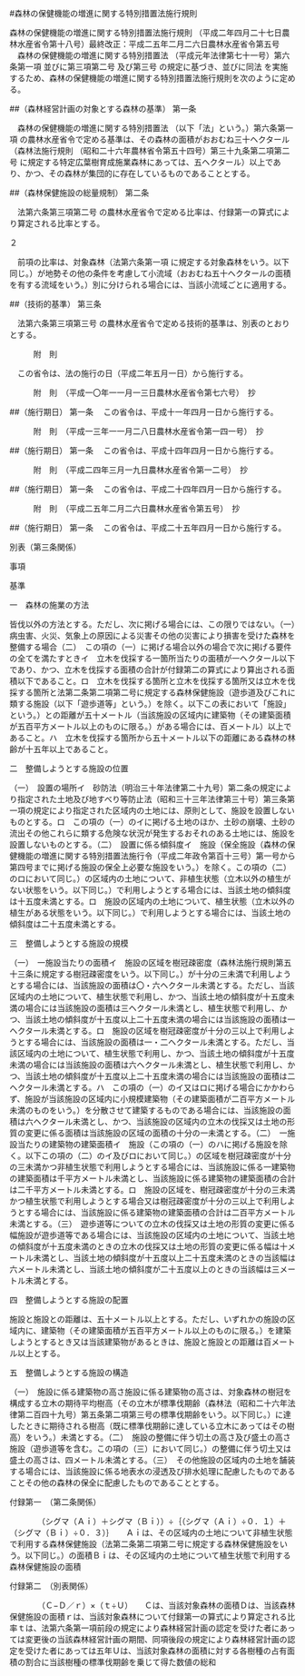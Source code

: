 #森林の保健機能の増進に関する特別措置法施行規則



森林の保健機能の増進に関する特別措置法施行規則
（平成二年四月二十七日農林水産省令第十八号）最終改正：平成二五年二月二六日農林水産省令第五号
　森林の保健機能の増進に関する特別措置法
（平成元年法律第七十一号）第六条第一項
並びに第三項第二号
及び第三号
の規定に基づき、並びに同法
を実施するため、森林の保健機能の増進に関する特別措置法施行規則を次のように定める。

##（森林経営計画の対象とする森林の基準）
第一条

　森林の保健機能の増進に関する特別措置法
（以下「法」という。）第六条第一項
の農林水産省令で定める基準は、その森林の面積がおおむね三十ヘクタール（森林法施行規則
（昭和二十六年農林省令第五十四号）第三十九条第二項第二号
に規定する特定広葉樹育成施業森林にあっては、五ヘクタール）以上であり、かつ、その森林が集団的に存在しているものであることとする。



##（森林保健施設の総量規制）
第二条

　法第六条第三項第二号
の農林水産省令で定める比率は、付録第一の算式により算定される比率とする。

２

　前項の比率は、対象森林（法第六条第一項
に規定する対象森林をいう。以下同じ。）が地勢その他の条件を考慮して小流域（おおむね五十ヘクタールの面積を有する流域をいう。）別に分けられる場合には、当該小流域ごとに適用する。



##（技術的基準）
第三条

　法第六条第三項第三号
の農林水産省令で定める技術的基準は、別表のとおりとする。




　　　附　則


　この省令は、法の施行の日（平成二年五月一日）から施行する。


　　　附　則　（平成一〇年一一月一三日農林水産省令第七六号）　抄


##（施行期日）
第一条
　この省令は、平成十一年四月一日から施行する。


　　　附　則　（平成一三年一一月二八日農林水産省令第一四一号）　抄


##（施行期日）
第一条
　この省令は、平成十四年四月一日から施行する。


　　　附　則　（平成二四年三月一九日農林水産省令第一二号）　抄


##（施行期日）
第一条
　この省令は、平成二十四年四月一日から施行する。


　　　附　則　（平成二五年二月二六日農林水産省令第五号）　抄


##（施行期日）
第一条
　この省令は、平成二十五年四月一日から施行する。


別表（第三条関係）




事項

基準




一　森林の施業の方法

皆伐以外の方法とする。ただし、次に掲げる場合には、この限りではない。（一）　病虫害、火災、気象上の原因による災害その他の災害により損害を受けた森林を整備する場合（二）　この項の（一）に掲げる場合以外の場合で次に掲げる要件の全てを満たすときイ　立木を伐採する一箇所当たりの面積が一ヘクタール以下であり、かつ、立木を伐採する面積の合計が付録第二の算式により算出される面積以下であること。ロ　立木を伐採する箇所と立木を伐採する箇所又は立木を伐採する箇所と法第二条第二項第二号に規定する森林保健施設（遊歩道及びこれに類する施設（以下「遊歩道等」という。）を除く。以下この表において「施設」という。）との距離が五十メートル（当該施設の区域内に建築物（その建築面積が五百平方メートル以上のものに限る。）がある場合には、百メートル）以上であること。ハ　立木を伐採する箇所から五十メートル以下の距離にある森林の林齢が十五年以上であること。




二　整備しようとする施設の位置

（一）　設置の場所イ　砂防法（明治三十年法律第二十九号）第二条の規定により指定された土地及び地すべり等防止法（昭和三十三年法律第三十号）第三条第一項の規定により指定された区域内の土地には、原則として、施設を設置しないものとする。ロ　この項の（一）のイに掲げる土地のほか、土砂の崩壊、土砂の流出その他これらに類する危険な状況が発生するおそれのある土地には、施設を設置しないものとする。（二）　設置に係る傾斜度イ　施設（保全施設（森林の保健機能の増進に関する特別措置法施行令（平成二年政令第百十三号）第一号から第四号までに掲げる施設の保全上必要な施設をいう。）を除く。この項の（二）のロにおいて同じ。）の区域内の土地について、非植生状態（立木以外の植生がない状態をいう。以下同じ。）で利用しようとする場合には、当該土地の傾斜度は十五度未満とする。ロ　施設の区域内の土地について、植生状態（立木以外の植生がある状態をいう。以下同じ。）で利用しようとする場合には、当該土地の傾斜度は二十五度未満とする。




三　整備しようとする施設の規模

（一）　一施設当たりの面積イ　施設の区域を樹冠疎密度（森林法施行規則第五十三条に規定する樹冠疎密度をいう。以下同じ。）が十分の三未満で利用しようとする場合には、当該施設の面積は〇・六ヘクタール未満とする。ただし、当該区域内の土地について、植生状態で利用し、かつ、当該土地の傾斜度が十五度未満の場合には当該施設の面積は三ヘクタール未満とし、植生状態で利用し、かつ、当該土地の傾斜度が十五度以上二十五度未満の場合には当該施設の面積は一ヘクタール未満とする。ロ　施設の区域を樹冠疎密度が十分の三以上で利用しようとする場合には、当該施設の面積は一・二ヘクタール未満とする。ただし、当該区域内の土地について、植生状態で利用し、かつ、当該土地の傾斜度が十五度未満の場合には当該施設の面積は六ヘクタール未満とし、植生状態で利用し、かつ、当該土地の傾斜度が十五度以上二十五度未満の場合には当該施設の面積は二ヘクタール未満とする。ハ　この項の（一）のイ又はロに掲げる場合にかかわらず、施設が当該施設の区域内に小規模建築物（その建築面積が二百平方メートル未満のものをいう。）を分散させて建築するものである場合には、当該施設の面積は六ヘクタール未満とし、かつ、当該施設の区域内の立木の伐採又は土地の形質の変更に係る面積は当該施設の区域の面積の十分の一未満とする。（二）　一施設当たりの建築物の建築面積イ　施設（この項の（一）のハに掲げる施設を除く。以下この項の（二）のイ及びロにおいて同じ。）の区域を樹冠疎密度が十分の三未満かつ非植生状態で利用しようとする場合には、当該施設に係る一建築物の建築面積は千平方メートル未満とし、当該施設に係る建築物の建築面積の合計は二千平方メートル未満とする。ロ　施設の区域を、樹冠疎密度が十分の三未満かつ植生状態で利用しようとする場合又は樹冠疎密度が十分の三以上で利用しようとする場合には、当該施設に係る建築物の建築面積の合計は二百平方メートル未満とする。（三）　遊歩道等についての立木の伐採又は土地の形質の変更に係る幅施設が遊歩道等である場合には、当該施設の区域内の土地について、当該土地の傾斜度が十五度未満のときの立木の伐採又は土地の形質の変更に係る幅は十メートル未満とし、当該土地の傾斜度が十五度以上二十五度未満のときの当該幅は六メートル未満とし、当該土地の傾斜度が二十五度以上のときの当該幅は三メートル未満とする。




四　整備しようとする施設の配置

施設と施設との距離は、五十メートル以上とする。ただし、いずれかの施設の区域内に、建築物（その建築面積が五百平方メートル以上のものに限る。）を建築しようとするとき又は当該建築物があるときは、施設と施設との距離は百メートル以上とする。




五　整備しようとする施設の構造

（一）　施設に係る建築物の高さ施設に係る建築物の高さは、対象森林の樹冠を構成する立木の期待平均樹高（その立木が標準伐期齢（森林法（昭和二十六年法律第二百四十九号）第五条第二項第三号の標準伐期齢をいう。以下同じ。）に達したときに期待される樹高（既に標準伐期齢に達している立木にあってはその樹高）をいう。）未満とする。（二）　施設の整備に伴う切土の高さ及び盛土の高さ施設（遊歩道等を含む。この項の（三）において同じ。）の整備に伴う切土又は盛土の高さは、四メートル未満とする。（三）　その他施設の区域内の土地を舗装する場合には、当該施設に係る地表水の浸透及び排水処理に配慮したものであることその他の森林の保全に配慮したものであることとする。





付録第一　（第二条関係）

　　　　（シグマ（Ａｉ）＋シグマ（Ｂｉ））÷｛（シグマ（Ａｉ）÷０．１）＋（シグマ（Ｂｉ）÷０．３）｝　　Ａｉは、その区域内の土地について非植生状態で利用する森林保健施設（法第二条第二項第二号に規定する森林保健施設をいう。以下同じ。）の面積Ｂｉは、その区域内の土地について植生状態で利用する森林保健施設の面積

付録第二　（別表関係）

　　　　（Ｃ−Ｄ／ｒ）×（ｔ÷Ｕ）　　Ｃは、当該対象森林の面積Ｄは、当該森林保健施設の面積ｒは、当該対象森林について付録第一の算式により算定される比率ｔは、法第六条第一項前段の規定により森林経営計画の認定を受けた者にあっては変更後の当該森林経営計画の期間、同項後段の規定により森林経営計画の認定を受けた者にあっては五年Ｕは、当該対象森林の面積に対する各樹種の占有面積の割合に当該樹種の標準伐期齢を乗じて得た数値の総和




